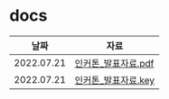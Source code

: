# docs

|날짜|자료|
|----|----|
|2022.07.21|[인커톤_발표자료.pdf](./slide/220721_if-hackathon.pdf)|
|2022.07.21|[인커톤_발표자료.key](./slide/220721_if-hackathon.key)|
